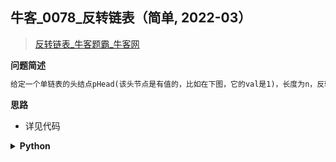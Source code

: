 ## 牛客_0078_反转链表（简单, 2022-03）
<!--
{
    "tags": ["链表", "热门"],
    "source": "牛客",
    "level": "简单",
    "number": "0078",
    "name": "反转链表",
    "companies": []
}
-->

> [反转链表_牛客题霸_牛客网](https://www.nowcoder.com/practice/75e878df47f24fdc9dc3e400ec6058ca)

<summary><b>问题简述</b></summary>

```txt
给定一个单链表的头结点pHead(该头节点是有值的，比如在下图，它的val是1)，长度为n，反转该链表后，返回新链表的表头。
```

<!-- 
<details><summary><b>详细描述</b></summary>

```txt
```

</details>
-->


<!-- <div align="center"><img src="../../../_assets/xxx.png" height="300" /></div> -->

<summary><b>思路</b></summary>

- 详见代码

<details><summary><b>Python</b></summary>

```python
class Solution:
    def ReverseList(self , head: ListNode) -> ListNode:
        
        pre, cur = None, head
        
        while cur:
            nxt = cur.next
            cur.next = pre
            pre = cur
            cur = nxt
        
        return pre
```

</details>

